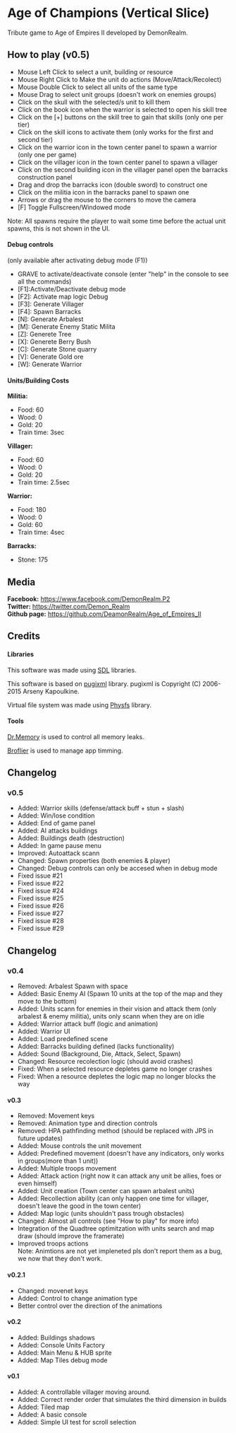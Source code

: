 



# Age of Champions (Vertical Slice)
Tribute game to Age of Empires II developed by DemonRealm.


## How to play (v0.5)

* Mouse Left Click to select a unit, building or resource
* Mouse Right Click to Make the unit do actions (Move/Attack/Recolect)
* Mouse Double Click to select all units of the same type
* Mouse Drag to select unit groups (doesn't work on enemies groups)
* Click on the skull with the selected/s unit to kill them
* Click on the book icon when the warrior is selected to open his skill tree
* Click on the [+] buttons on the skill tree to gain that skills (only one per tier)
* Click on the skill icons to activate them (only works for the first and second tier)
* Click on the warrior icon in the town center panel to spawn a warrior (only one per game)
* Click on the villager icon in the town center panel to spawn a villager
* Click on the second building icon in the villager panel open the barracks construction panel
* Drag and drop the barracks icon (double sword) to construct one
* Click on the militia icon in the barracks panel to spawn one
* Arrows or drag the mouse to the corners to move the camera 
* [F] Toggle Fullscreen/Windowed mode

Note: All spawns require the player to wait some time before the actual unit spawns, this is not shown in the UI.    

#### Debug controls
(only available after activating debug mode (F1))
* GRAVE to activate/deactivate console (enter "help" in the console to see all the commands)
* [F1]:Activate/Deactivate debug mode     
* [F2]: Activate map logic Debug
* [F3]: Generate Villager 
* [F4]: Spawn Barracks
* [N]: Generate Arbalest
* [M]: Generate Enemy Static Milita
* [Z]: Generete Tree
* [X]: Generete Berry Bush
* [C]: Generate Stone quarry
* [V]: Generate Gold ore
* [W]: Generate Warrior


#### Units/Building Costs
**Militia:** 
  * Food: 60
  * Wood: 0
  * Gold: 20
  * Train time: 3sec
  
  **Villager:**
  * Food: 60
  * Wood: 0
  * Gold: 20
  * Train time: 2.5sec
  
  **Warrior:**
  * Food: 180
  * Wood: 0
  * Gold: 60
  * Train time: 4sec
  
  **Barracks:**
  * Stone: 175 

## Media 
**Facebook:** https://www.facebook.com/DemonRealm.P2    
**Twitter:** https://twitter.com/Demon_Realm    
**Github page:** https://github.com/DeamonRealm/Age_of_Empires_II


## Credits

#### Libraries
This software was made using [SDL](https://www.libsdl.org/) libraries.   

This software is based on [pugixml](http://pugixml.org) library.
pugixml is Copyright (C) 2006-2015 Arseny Kapoulkine. 

Virtual file system was made using [Physfs](https://icculus.org/physfs/) library. 

#### Tools
[Dr.Memory](http://www.drmemory.org/) is used to control all memory leaks.

[Broflier](https://github.com/bombomby/brofiler/wiki) is used to manage app timming.

## Changelog
### v0.5

* Added: Warrior skills (defense/attack buff + stun + slash)
* Added: Win/lose condition
* Added: End of game panel
* Added: AI attacks buildings
* Added: Buildings death (destruction)
* Added: In game pause menu
* Improved: Autoattack scann
* Changed: Spawn properties (both enemies & player)
* Changed: Debug controls can only be accesed when in debug mode
* Fixed issue #21 
* Fixed issue #22 
* Fixed issue #24 
* Fixed issue #25 
* Fixed issue #26 
* Fixed issue #27 
* Fixed issue #28 
* Fixed issue #29 

## Changelog
### v0.4
* Removed: Arbalest Spawn with space
* Added: Basic Enemy AI (Spawn 10 units at the top of the map and they move to the bottom)
* Added: Units scann for enemies in their vision and attack them (only arbalest & enemy militia), units only scann when they are on idle
* Added: Warrior attack buff (logic and animation)
* Added: Warrior UI
* Added: Load predefined scene
* Added: Barracks building defined (lacks functionality)
* Added: Sound (Background, Die, Attack, Select, Spawn)
* Changed: Resource recolection logic (should avoid crashes)
* Fixed: When a selected resource depletes game no longer crashes
* Fixed: When a resource depletes the logic map no longer blocks the way



#### v0.3
* Removed: Movement keys
* Removed: Animation type and direction controls
* Removed: HPA pathfinding method (should be replaced with JPS in future updates)
* Added: Mouse controls the unit movement
* Added: Predefined movement (doesn't have any indicators, only works in groups(more than 1 unit))
* Added: Multiple troops movement
* Added: Attack action (right now it can attack any unit be allies, foes or even himself)
* Added: Unit creation (Town center can spawn arbalest units)
* Added: Recollection ability (can only happen one time for villager, doesn't leave the good in the town center)
* Added: Map logic (units shouldn't pass trough obstacles)
* Changed: Almost all controls (see "How to play" for more info)
* Integration of the Quadtree optimitzation with units search and map draw (should improve the framerate)
* Improved troops actions   
Note: Animtions are not yet impleneted pls don't report them as a bug, we now that they don't work.


#### v0.2.1
* Changed: movenet keys
* Added: Control to change animation type
* Better control over the direction of the animations

#### v0.2
* Added: Buildings shadows
* Added: Console Units Factory
* Added: Main Menu & HUB sprite
* Added: Map Tiles debug mode

#### v0.1
* Added: A controllable villager moving around.
* Added: Correct render order that simulates the third dimension in builds
* Added: Tiled map 
* Added: A basic console
* Added: Simple UI test for scroll selection
